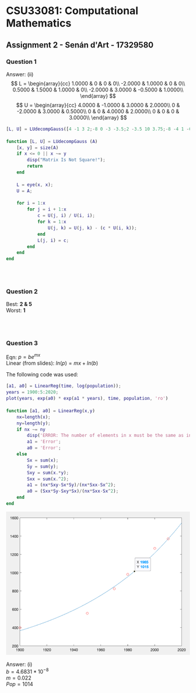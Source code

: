 # CSU33081: Computational Mathematics

## Assignment 2 - Senán d'Art - 17329580  

### Question 1

Answer: (ii)  
$$
L = 
\begin{array}{cc}
 1.0000  &  0       &   0       &  0\\
-2.0000  &  1.0000  &   0       &  0\\
 0.5000  &  1.5000  &   1.0000  &  0\\
-2.0000  &  3.0000  &  -0.5000  &  1.0000\\
\end{array}
$$
$$
U = 
\begin{array}{cc}
4.0000  &  -1.0000  &  3.0000  &  2.0000\\
0       &  -2.0000  &  3.0000  &  0.5000\\
0       &   0       &  4.0000  &  2.0000\\
0       &   0       &  0       &  3.0000\\
\end{array}
$$

```matlab
[L, U] = LUdecompGauss([4 -1 3 2;-8 0 -3 -3.5;2 -3.5 10 3.75;-8 -4 1 -0.5])

function [L, U] = LUdecompGauss (A)
    [x, y] = size(A)
    if x <= 0 || x ~= y
        disp("Matrix Is Not Square!");
        return
    end

    L = eye(x, x);
    U = A;

    for i = 1:x
        for j = i + 1:x
            c = U(j, i) / U(i, i);
            for k = 1:x
                U(j, k) = U(j, k) - (c * U(i, k));
            end
            L(j, i) = c;
        end
    end
end
```

<br><br>

### Question 2 

Best: **2 & 5**  
Worst: **1**

<br><br>

### Question 3

Eqn: $p = be^{mx}$  
Linear (from slides): $ln(p) = mx + ln(b)$  

The following code was used:  
```matlab
[a1, a0] = LinearReg(time, log(population));
years = 1900:5:2020;
plot(years, exp(a0) * exp(a1 * years), time, population, 'ro')

function [a1, a0] = LinearReg(x,y)
    nx=length(x);
    ny=length(y);
    if nx ~= ny
        disp('ERROR: The number of elements in x must be the same as in y.');
        a1 = 'Error';
        a0 = 'Error';
    else
        Sx = sum(x);
        Sy = sum(y);
        Sxy = sum(x.*y);
        Sxx = sum(x.^2);
        a1 = (nx*Sxy-Sx*Sy)/(nx*Sxx-Sx^2);
        a0 = (Sxx*Sy-Sxy*Sx)/(nx*Sxx-Sx^2);
    end
end
```

![linearRegressionResult](linearRegression.png)

Answer: (i)  
$b = 4.6831 * 10^{-8}$  
$m = 0.022$  
$Pop = 1014$
